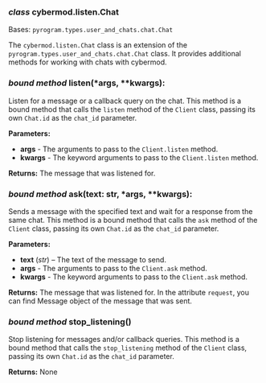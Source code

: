 ### *class* cybermod.listen.Chat

Bases: `pyrogram.types.user_and_chats.chat.Chat`

The `cybermod.listen.Chat` class is an extension of the `pyrogram.types.user_and_chats.chat.Chat` class. It provides additional
methods for working with chats with cybermod.

### *bound method* listen(*args, **kwargs):

Listen for a message or a callback query on the chat. This method is a bound method that calls the `listen` method of
the `Client`
class, passing its own `Chat.id` as the `chat_id` parameter.

**Parameters:**

* **args** - The arguments to pass to the `Client.listen` method.
* **kwargs** - The keyword arguments to pass to the `Client.listen` method.

**Returns:**
The message that was listened for.

### *bound method* ask(text: str, *args, **kwargs):

Sends a message with the specified text and wait for a response from the same chat. This method is a bound method that
calls
the `ask` method of the `Client` class, passing its own `Chat.id` as the `chat_id` parameter.

**Parameters:**

* **text** (*str*) – The text of the message to send.
* **args** - The arguments to pass to the `Client.ask` method.
* **kwargs** - The keyword arguments to pass to the `Client.ask` method.

**Returns:**
The message that was listened for. In the attribute `request`, you can find Message object of the message that was sent.

### *bound method* stop_listening()

Stop listening for messages and/or callback queries. This method is a bound method that calls the `stop_listening`
method
of the `Client` class, passing its own `Chat.id` as the `chat_id` parameter.

**Returns:**
None
